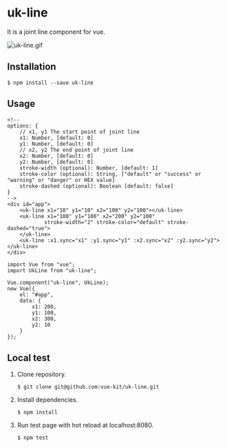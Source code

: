 # uk-line
It is a joint line component for vue.

![uk-line.gif](uk-line.gif)

## Installation

```
$ npm install --save uk-line
```

## Usage

```
<!--
options: {
    // x1, y1 The start point of joint line
    x1: Number, [default: 0]
    y1: Number, [default: 0]
    // x2, y2 The end point of joint line
    x2: Number, [default: 0]
    y2: Number, [default: 0]
    stroke-width (optional): Number, [default: 1]
    stroke-color (optional): String, ["default" or "success" or "warning" or "danger" or HEX value]
    stroke-dashed (optional): Boolean [default: false]
}
-->
<div id="app">
    <uk-line x1="10" y1="10" x2="100" y2="100"></uk-line>
    <uk-line x1="100" y1="100" x2="200" y2="100"
            stroke-width="2" stroke-color="default" stroke-dashed="true">
    </uk-line>
    <uk-line :x1.sync="x1" :y1.sync="y1" :x2.sync="x2" :y2.sync="y2"></uk-line>
</div>
```

```
import Vue from "vue";
import UkLine from "uk-line";

Vue.component("uk-line", UkLine);
new Vue({
    el: "#app",
    data: {
        x1: 200,
        y1: 100,
        x2: 300,
        y2: 10
    }
});
```

## Local test

1. Clone repository.

    ```
    $ git clone git@github.com:vue-kit/uk-line.git
    ```

2. Install dependencies.

    ```
    $ npm install
    ```

3. Run test page with hot reload at localhost:8080.

    ```
    $ npm test
    ```
